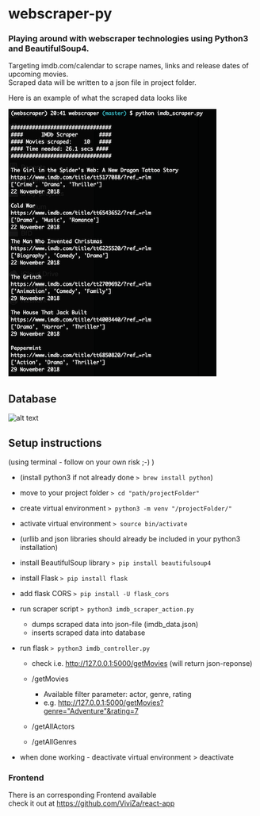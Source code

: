 # webscraper-py
### Playing around with webscraper technologies using Python3 and BeautifulSoup4.
 
Targeting imdb.com/calendar to scrape names, links and release dates of upcoming movies.  
Scraped data will be written to a json file in project folder.  
  
Here is an example of what the scraped data looks like  

![alt text](https://github.com/mayo-s/webscraper-py/blob/master/img/sample_print.png)
  
## Database
  
![alt text](https://github.com/mayo-s/webscraper-py/blob/master/img/imdb_scraper_db-model.png)
  
## Setup instructions
(using terminal - follow on your own risk ;-) )  
  
- (install python3 if not already done `> brew install python`)  
- move to your project folder `> cd "path/projectFolder"`  
- create virtual environment `> python3 -m venv "/projectFolder/"`  
- activate virtual environment `> source bin/activate`  
- (urllib and json libraries should already be included in your python3 installation)  
- install BeautifulSoup library `> pip install beautifulsoup4`  
- install Flask `> pip install flask`  
- add flask CORS `> pip install -U flask_cors`  

- run scraper script `> python3 imdb_scraper_action.py`  
  - dumps scraped data into json-file (imdb_data.json) 
  - inserts scraped data into database
- run flask `> python3 imdb_controller.py`  
  - check i.e. http://127.0.0.1:5000/getMovies (will return json-reponse)  
  - /getMovies  
  	- Available filter parameter: actor, genre, rating  
  	- e.g. http://127.0.0.1:5000/getMovies?genre="Adventure"&rating=7  

  - /getAllActors  
  - /getAllGenres  
  
- when done working - deactivate virtual environment > deactivate  
  
### Frontend
There is an corresponding Frontend available  
check it out at https://github.com/ViviZa/react-app  
